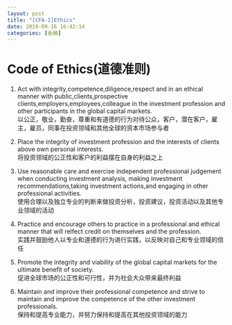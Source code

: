 ```yaml
---
layout: post
title: "[CFA-1]Ethics"
date: 2019-09-16 16:42:14
categories: [金融]
---
```



# Code of Ethics(道德准则)
1. Act with integrity,competence,diligence,respect and in an ethical manner with public,clients,prospective clients,employers,employees,colleague in the investment profession and other participants in the global capital markets.  
以公正，敬业，勤奋，尊重和有道德的行为对待公众，客户，潜在客户，雇主，雇员，同事在投资领域和其他全球的资本市场参与者

2. Place the integrity of investment profession and the interests of clients above own personal interests.  
将投资领域的公正性和客户的利益摆在自身的利益之上

3. Use reasonable care and exercise independent professional judgement when conducting investment analysis, making investment recommendations,taking investment actions,and engaging in other professional activities.  
使用合理以及独立专业的判断来做投资分析，投资建议，投资活动以及其他专业领域的活动

4. Practice and encourage others to practice in a professional and ethical manner that will relfect credit on themselves and the profession.  
实践并鼓励他人以专业和道德的行为进行实践，以反映对自己和专业领域的信任

5. Promote the integrity and viability of the global capital markets for the ultimate benefit of society.  
促进全球市场的公正性和可行性，并为社会大众带来最终利益

6. Maintain and improve their professional competence and strive to maintain and improve the competence of the other investment professionals.  
保持和提高专业能力，并努力保持和提高在其他投资领域的能力

